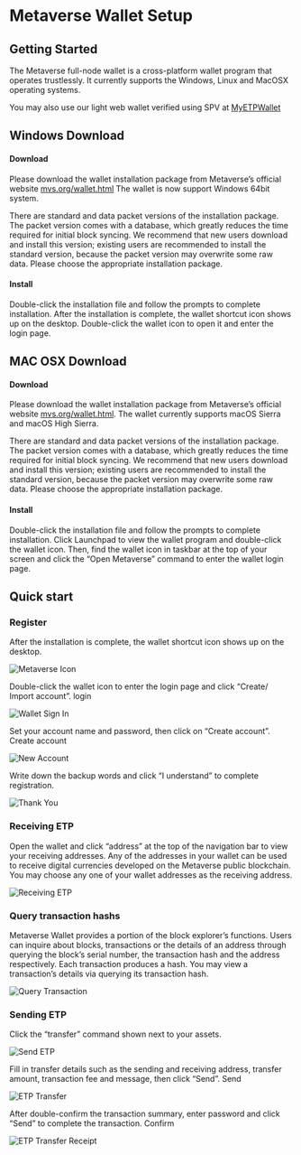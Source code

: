 # Metaverse Wallet Setup

## Getting Started

The Metaverse full-node wallet is a cross-platform wallet program that operates trustlessly. It currently supports the Windows, Linux and MacOSX operating systems.

You may also use our light web wallet verified using SPV at [MyETPWallet](https://myetpwallet.com)

## Windows Download

#### Download

Please download the wallet installation package from Metaverse’s official website [mvs.org/wallet.html](https://mvs.org/wallet.html) The wallet is now support Windows 64bit system.

There are standard and data packet versions of the installation package. The packet version comes with a database, which greatly reduces the time required for initial block syncing. We recommend that new users download and install this version; existing users are recommended to install the standard version, because the packet version may overwrite some raw data. Please choose the appropriate installation package.

#### Install

Double-click the installation file and follow the prompts to complete installation. After the installation is complete, the wallet shortcut icon shows up on the desktop. Double-click the wallet icon to open it and enter the login page.

## MAC OSX Download

#### Download

Please download the wallet installation package from Metaverse’s official website [mvs.org/wallet.html](https://mvs.org/wallet.html). The wallet currently supports macOS Sierra and macOS High Sierra.

There are standard and data packet versions of the installation package. The packet version comes with a database, which greatly reduces the time required for initial block syncing. We recommend that new users download and install this version; existing users are recommended to install the standard version, because the packet version may overwrite some raw data. Please choose the appropriate installation package.

#### Install

Double-click the installation file and follow the prompts to complete installation. Click Launchpad to view the wallet program and double-click the wallet icon. Then, find the wallet icon in taskbar at the top of your screen and click the “Open Metaverse” command to enter the wallet login page.

## Quick start

### Register

After the installation is complete, the wallet shortcut icon shows up on the desktop.

![Metaverse Icon](./img/metaverseicon.png)

Double-click the wallet icon to enter the login page and click “Create/ Import account”.
login

![Wallet Sign In](./img/sign-in.png)

Set your account name and password, then click on “Create account”.
Create account

![New Account](./img/new-account.png)

Write down the backup words and click “I understand” to complete registration.

![Thank You](./img/thank-you.png)

### Receiving ETP

Open the wallet and click “address” at the top of the navigation bar to view your receiving addresses. Any of the addresses in your wallet can be used to receive digital currencies developed on the Metaverse public blockchain. You may choose any one of your wallet addresses as the receiving address.

![Receiving ETP](./img/receiving-etp.png)

### Query transaction hashs

Metaverse Wallet provides a portion of the block explorer’s functions. Users can inquire about blocks, transactions or the details of an address through querying the block’s serial number, the transaction hash and the address respectively. Each transaction produces a hash. You may view a transaction’s details via querying its transaction hash.

![Query Transaction](./img/query-transactions.png)

### Sending ETP

Click the “transfer” command shown next to your assets.

![Send ETP](./img/send-etp.png)

Fill in transfer details such as the sending and receiving address, transfer amount, transaction fee and message, then click “Send”.
Send

![ETP Transfer](./img/etp-transfer.png)

After double-confirm the transaction summary, enter password and click “Send” to complete the transaction.
Confirm

![ETP Transfer Receipt](./img/etp-transfer-receipt.png)
